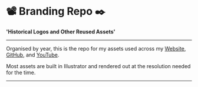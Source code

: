 # 📽️ Branding Repo ✒️

**'Historical Logos and Other Reused Assets'**

---

Organised by year, this is the repo for my assets used across my [Website](https://www.thedevatlas.com/), [GitHub](https://github.com/TheDevAtlas), and [YouTube](https://www.youtube.com/@thedevatlas/featured).

Most assets are built in Illustrator and rendered out at the resolution needed for the time.

---
